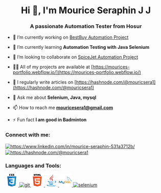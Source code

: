 <h1 align="center">Hi 👋, I'm Mourice Seraphin J J</h1>
<h3 align="center">A passionate Automation Tester from Hosur</h3>

- 🔭 I’m currently working on [BestBuy Automation Project](https://github.com/Mousera1/testproject/tree/master)

- 🌱 I’m currently learning **Automation Testing with Java Selenium**

- 👯 I’m looking to collaborate on [SpiceJet Automation Project](https://github.com/Mousera1/NewProject2/tree/master)

- 👨‍💻 All of my projects are available at [https://mourices-portfolio.webflow.io/](https://mourices-portfolio.webflow.io/)

- 📝 I regularly write articles on [https://hashnode.com/@mouricsera1](https://hashnode.com/@mouricsera1)

- 💬 Ask me about **Selenium, Java, mysql**

- 📫 How to reach me **mouricesera1@gmail.com**

- ⚡ Fun fact **I am good in Badminton**

<h3 align="left">Connect with me:</h3>
<p align="left">
<a href="https://linkedin.com/in/https://www.linkedin.com/in/mourice-seraphin-531a3712b/" target="blank"><img align="center" src="https://raw.githubusercontent.com/rahuldkjain/github-profile-readme-generator/master/src/images/icons/Social/linked-in-alt.svg" alt="https://www.linkedin.com/in/mourice-seraphin-531a3712b/" height="30" width="40" /></a>
<a href="https://hashnode.com/https://hashnode.com/@mouricsera1" target="blank"><img align="center" src="https://raw.githubusercontent.com/rahuldkjain/github-profile-readme-generator/master/src/images/icons/Social/hashnode.svg" alt="https://hashnode.com/@mouricsera1" height="30" width="40" /></a>
</p>

<h3 align="left">Languages and Tools:</h3>
<p align="left"> <a href="https://www.w3schools.com/css/" target="_blank" rel="noreferrer"> <img src="https://raw.githubusercontent.com/devicons/devicon/master/icons/css3/css3-original-wordmark.svg" alt="css3" width="40" height="40"/> </a> <a href="https://git-scm.com/" target="_blank" rel="noreferrer"> <img src="https://www.vectorlogo.zone/logos/git-scm/git-scm-icon.svg" alt="git" width="40" height="40"/> </a> <a href="https://www.w3.org/html/" target="_blank" rel="noreferrer"> <img src="https://raw.githubusercontent.com/devicons/devicon/master/icons/html5/html5-original-wordmark.svg" alt="html5" width="40" height="40"/> </a> <a href="https://www.java.com" target="_blank" rel="noreferrer"> <img src="https://raw.githubusercontent.com/devicons/devicon/master/icons/java/java-original.svg" alt="java" width="40" height="40"/> </a> <a href="https://www.mysql.com/" target="_blank" rel="noreferrer"> <img src="https://raw.githubusercontent.com/devicons/devicon/master/icons/mysql/mysql-original-wordmark.svg" alt="mysql" width="40" height="40"/> </a> <a href="https://www.selenium.dev" target="_blank" rel="noreferrer"> <img src="https://raw.githubusercontent.com/detain/svg-logos/780f25886640cef088af994181646db2f6b1a3f8/svg/selenium-logo.svg" alt="selenium" width="40" height="40"/> </a> </p>
